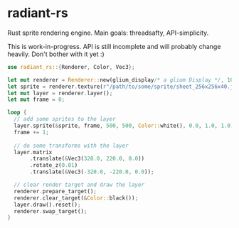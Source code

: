 # radiant-rs
Rust sprite rendering engine. Main goals: threadsafty, API-simplicity.

This is work-in-progress. API is still incomplete and will probably change heavily. Don't bother with it yet :)

```rust
use radiant_rs::{Renderer, Color, Vec3};

let mut renderer = Renderer::new(glium_display/* a glium Display */, 1000);
let sprite = renderer.texture(r"/path/to/some/sprite/sheet_256x256x40.jpg");
let mut layer = renderer.layer();
let mut frame = 0;

loop {
  // add some sprites to the layer
  layer.sprite(&sprite, frame, 500, 500, Color::white(), 0.0, 1.0, 1.0);
  frame += 1;
  
  // do some transforms with the layer
  layer.matrix
       .translate(&Vec3(320.0, 220.0, 0.0))
       .rotate_z(0.01)
       .translate(&Vec3(-320.0, -220.0, 0.0));  

  // clear render target and draw the layer
  renderer.prepare_target();
  renderer.clear_target(&Color::black());
  layer.draw().reset();
  renderer.swap_target();    
}
```
